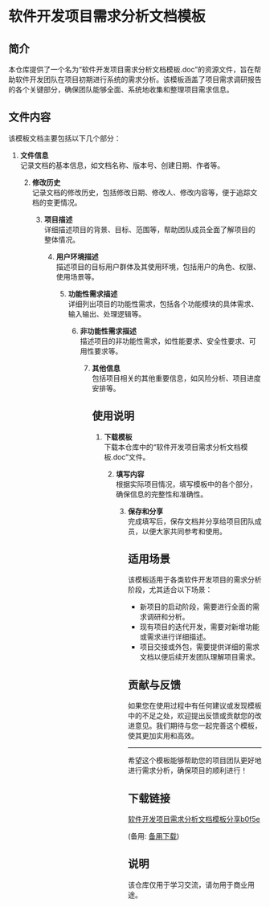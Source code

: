 # 软件开发项目需求分析文档模板

## 简介

本仓库提供了一个名为“软件开发项目需求分析文档模板.doc”的资源文件，旨在帮助软件开发团队在项目初期进行系统的需求分析。该模板涵盖了项目需求调研报告的各个关键部分，确保团队能够全面、系统地收集和整理项目需求信息。

## 文件内容

该模板文档主要包括以下几个部分：

1. **文件信息**  
   记录文档的基本信息，如文档名称、版本号、创建日期、作者等。

   2. **修改历史**  
      记录文档的修改历史，包括修改日期、修改人、修改内容等，便于追踪文档的变更情况。

      3. **项目描述**  
         详细描述项目的背景、目标、范围等，帮助团队成员全面了解项目的整体情况。

         4. **用户环境描述**  
            描述项目的目标用户群体及其使用环境，包括用户的角色、权限、使用场景等。

            5. **功能性需求描述**  
               详细列出项目的功能性需求，包括各个功能模块的具体需求、输入输出、处理逻辑等。

               6. **非功能性需求描述**  
                  描述项目的非功能性需求，如性能要求、安全性要求、可用性要求等。

                  7. **其他信息**  
                     包括项目相关的其他重要信息，如风险分析、项目进度安排等。

                     ## 使用说明

                     1. **下载模板**  
                        下载本仓库中的“软件开发项目需求分析文档模板.doc”文件。

                        2. **填写内容**  
                           根据实际项目情况，填写模板中的各个部分，确保信息的完整性和准确性。

                           3. **保存和分享**  
                              完成填写后，保存文档并分享给项目团队成员，以便大家共同参考和使用。

                              ## 适用场景

                              该模板适用于各类软件开发项目的需求分析阶段，尤其适合以下场景：

                              - 新项目的启动阶段，需要进行全面的需求调研和分析。
                              - 现有项目的迭代开发，需要对新增功能或需求进行详细描述。
                              - 项目交接或外包，需要提供详细的需求文档以便后续开发团队理解项目需求。

                              ## 贡献与反馈

                              如果您在使用过程中有任何建议或发现模板中的不足之处，欢迎提出反馈或贡献您的改进意见。我们期待与您一起完善这个模板，使其更加实用和高效。

                              ---

                              希望这个模板能够帮助您的项目团队更好地进行需求分析，确保项目的顺利进行！

                              ## 下载链接
                              [软件开发项目需求分析文档模板分享b0f5e](https://pan.quark.cn/s/f546820be242) 

                              (备用: [备用下载](https://pan.baidu.com/s/1kLvXCXUoabLXl2XphrYK-g?pwd=1234))

                              ## 说明

                              该仓库仅用于学习交流，请勿用于商业用途。

